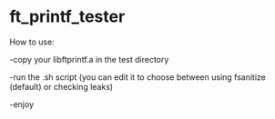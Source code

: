 # ft_printf_tester

How to use:

-copy your libftprintf.a in the test directory

-run the .sh script (you can edit it to choose between using fsanitize (default) or checking leaks)

-enjoy
